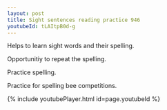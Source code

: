 ```yaml
---
layout: post
title: Sight sentences reading practice 946
youtubeId: tLAItpB0d-g
---
```

 
 
Helps to learn sight words and their spelling.

Opportunitiy to repeat the spelling. 

Practice spelling. 
 
Practice for spelling bee competitions. 
 
{% include youtubePlayer.html id=page.youtubeId %}
 
 
